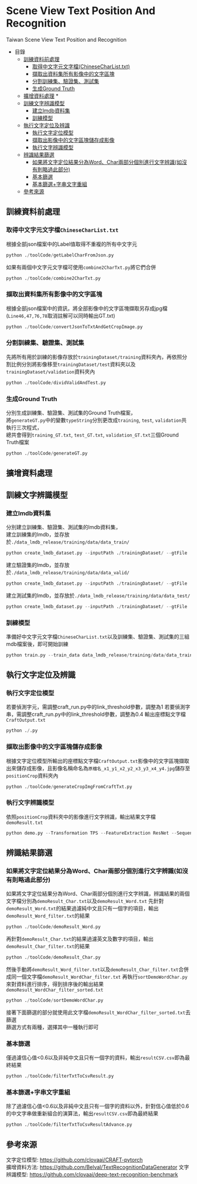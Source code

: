 # Scene View Text Position And Recognition
Taiwan Scene View Text Position and Recognition

* 目錄
  * [訓練資料前處理](https://github.com/sarah862024/SceneViewTextPositionAndRecognition#%E8%A8%93%E7%B7%B4%E8%B3%87%E6%96%99%E5%89%8D%E8%99%95%E7%90%86 "link")
    * [取得中文字元文字檔(ChineseCharList.txt)](https://github.com/sarah862024/SceneViewTextPositionAndRecognition#%E5%8F%96%E5%BE%97%E4%B8%AD%E6%96%87%E5%AD%97%E5%85%83%E6%96%87%E5%AD%97%E6%AA%94chinesecharlisttxt "link")
    * [擷取出資料集所有影像中的文字區塊](https://github.com/sarah862024/SceneViewTextPositionAndRecognition#%E6%93%B7%E5%8F%96%E5%87%BA%E8%B3%87%E6%96%99%E9%9B%86%E6%89%80%E6%9C%89%E5%BD%B1%E5%83%8F%E4%B8%AD%E7%9A%84%E6%96%87%E5%AD%97%E5%8D%80%E5%A1%8A "link")
    * [分割訓練集、驗證集、測試集](https://github.com/sarah862024/SceneViewTextPositionAndRecognition#%E5%88%86%E5%89%B2%E8%A8%93%E7%B7%B4%E9%9B%86%E9%A9%97%E8%AD%89%E9%9B%86%E6%B8%AC%E8%A9%A6%E9%9B%86 "link")
    * [生成Ground Truth](https://github.com/sarah862024/SceneViewTextPositionAndRecognition#%E7%94%9F%E6%88%90ground-truth "link")
  * [擴增資料處理](https://github.com/sarah862024/SceneViewTextPositionAndRecognition#%E6%93%B4%E5%A2%9E%E8%B3%87%E6%96%99%E8%99%95%E7%90%86 "link")
    * 
  * [訓練文字辨識模型](https://github.com/sarah862024/SceneViewTextPositionAndRecognition#%E8%A8%93%E7%B7%B4%E6%96%87%E5%AD%97%E8%BE%A8%E8%AD%98%E6%A8%A1%E5%9E%8B "link")
    * [建立lmdb資料集](https://github.com/sarah862024/SceneViewTextPositionAndRecognition#%E5%BB%BA%E7%AB%8Blmdb%E8%B3%87%E6%96%99%E9%9B%86 "link")
    * [訓練模型](https://github.com/sarah862024/SceneViewTextPositionAndRecognition#%E8%A8%93%E7%B7%B4%E6%A8%A1%E5%9E%8B "link")
  * [執行文字定位及辨識](https://github.com/sarah862024/SceneViewTextPositionAndRecognition#%E5%9F%B7%E8%A1%8C%E6%96%87%E5%AD%97%E5%AE%9A%E4%BD%8D%E5%8F%8A%E8%BE%A8%E8%AD%98 "link")
    * [執行文字定位模型](https://github.com/sarah862024/SceneViewTextPositionAndRecognition#%E5%9F%B7%E8%A1%8C%E6%96%87%E5%AD%97%E5%AE%9A%E4%BD%8D%E6%A8%A1%E5%9E%8B "link")
    * [擷取出影像中的文字區塊儲存成影像](https://github.com/sarah862024/SceneViewTextPositionAndRecognition#%E6%93%B7%E5%8F%96%E5%87%BA%E5%BD%B1%E5%83%8F%E4%B8%AD%E7%9A%84%E6%96%87%E5%AD%97%E5%8D%80%E5%A1%8A%E5%84%B2%E5%AD%98%E6%88%90%E5%BD%B1%E5%83%8F "link")
    * [執行文字辨識模型](https://github.com/sarah862024/SceneViewTextPositionAndRecognition#%E5%9F%B7%E8%A1%8C%E6%96%87%E5%AD%97%E8%BE%A8%E8%AD%98%E6%A8%A1%E5%9E%8B "link")
  * [辨識結果篩選](https://github.com/sarah862024/SceneViewTextPositionAndRecognition#%E8%BE%A8%E8%AD%98%E7%B5%90%E6%9E%9C%E7%AF%A9%E9%81%B8 "link")
    * [如果將文字定位結果分為Word、Char兩部分個別進行文字辨識(如沒有則略過此部分)](https://github.com/sarah862024/SceneViewTextPositionAndRecognition#%E5%A6%82%E6%9E%9C%E5%B0%87%E6%96%87%E5%AD%97%E5%AE%9A%E4%BD%8D%E7%B5%90%E6%9E%9C%E5%88%86%E7%82%BAwordchar%E5%85%A9%E9%83%A8%E5%88%86%E5%80%8B%E5%88%A5%E9%80%B2%E8%A1%8C%E6%96%87%E5%AD%97%E8%BE%A8%E8%AD%98%E5%A6%82%E6%B2%92%E6%9C%89%E5%89%87%E7%95%A5%E9%81%8E%E6%AD%A4%E9%83%A8%E5%88%86 "link")
    * [基本篩選](https://github.com/sarah862024/SceneViewTextPositionAndRecognition#%E5%9F%BA%E6%9C%AC%E7%AF%A9%E9%81%B8 "link")
    * [基本篩選+字串文字重組](https://github.com/sarah862024/SceneViewTextPositionAndRecognition#%E5%9F%BA%E6%9C%AC%E7%AF%A9%E9%81%B8%E5%AD%97%E4%B8%B2%E6%96%87%E5%AD%97%E9%87%8D%E7%B5%84 "link")
  * [參考來源](https://github.com/sarah862024/SceneViewTextPositionAndRecognition#%E5%8F%83%E8%80%83%E4%BE%86%E6%BA%90 "link")

## 訓練資料前處理
### 取得中文字元文字檔`ChineseCharList.txt`  
根據全部json檔案中的Label值取得不重複的所有中文字元  
```python
python ./toolCode/getLabelCharFromJson.py
```
如果有兩個中文字元文字檔可使用`combine2CharTxt.py`將它們合併
```python
python ./toolCode/combine2CharTxt.py
```
### 擷取出資料集所有影像中的文字區塊
根據全部json檔案中的資訊，將全部影像中的文字區塊擷取另存成jpg檔(`Line46,47,76,78`取消註解可以同時輸出GT.txt)
```python
python ./toolCode/convertJsonToTxtAndGetCropImage.py
```
### 分割訓練集、驗證集、測試集
先將所有用於訓練的影像存放於`trainingDataset/training`資料夾內，再依照分割比例分別將影像移至`trainingDataset/test`資料夾以及`trainingDataset/validation`資料夾內
```python
python ./toolCode/dividValidAndTest.py
```
### 生成Ground Truth
分別生成訓練集、驗證集、測試集的Ground Truth檔案，  
將`generateGT.py`中的變數`typeString`分別更改成`training`, `test`, `validation`共執行三次程式，  
總共會得到`training_GT.txt`, `test_GT.txt`, `validation_GT.txt`三個Ground Truth檔案
```python
python ./toolCode/generateGT.py
```
## 擴增資料處理


## 訓練文字辨識模型
### 建立lmdb資料集
分別建立訓練集、驗證集、測試集的lmdb資料集，  
建立訓練集的lmdb，並存放於`./data_lmdb_release/training/data/data_train/`
```python
python create_lmdb_dataset.py --inputPath ./trainingDataset/ --gtFile ./trainingDataset/training_GT.txt --outputPath ./data_lmdb_release/training/data/data_train/
```
建立驗證集的lmdb，並存放於`./data_lmdb_release/training/data/data_valid/`
```python
python create_lmdb_dataset.py --inputPath ./trainingDataset/ --gtFile ./trainingDataset/validation_GT.txt --outputPath ./data_lmdb_release/training/data/data_valid/
```
建立測試集的lmdb，並存放於`./data_lmdb_release/training/data/data_test/`
```python
python create_lmdb_dataset.py --inputPath ./trainingDataset/ --gtFile ./trainingDataset/test_GT.txt --outputPath ./data_lmdb_release/training/data/data_test/
```
### 訓練模型
準備好中文字元文字檔`ChineseCharList.txt`以及訓練集、驗證集、測試集的三組mdb檔案後，即可開始訓練
```python
python train.py --train_data data_lmdb_release/training/data/data_train --valid_data data_lmdb_release/training/data/data_valid --Transformation TPS --FeatureExtraction ResNet --SequenceModeling BiLSTM --Prediction Attn --data_filtering_off
```
## 執行文字定位及辨識
### 執行文字定位模型
若要偵測字元，需調整craft_run.py中的link_threshold參數，調整為1
若要偵測字串，需調整craft_run.py中的link_threshold參數，調整為0.4
輸出座標點文字檔`CraftOutput.txt`
```python
python ./.py
```
### 擷取出影像中的文字區塊儲存成影像
根據文字定位模型所輸出的座標點文字檔`CraftOutput.txt`影像中的文字區塊擷取出來儲存成影像，且影像名稱命名為`原檔名_x1_y1_x2_y2_x3_y3_x4_y4.jpg`儲存至`positionCrop`資料夾內
```python
python ./toolCode/generateCropImgFromCraftTxt.py
```
### 執行文字辨識模型
依照`positionCrop`資料夾中的影像進行文字辨識，輸出結果文字檔`demoResult.txt`
```python
python demo.py --Transformation TPS --FeatureExtraction ResNet --SequenceModeling BiLSTM --Prediction Attn --image_folder ./positionCrop --saved_model ./saved_models/TPS-ResNet-BiLSTM-Attn-Seed1111/best_accuracy.pth
```
## 辨識結果篩選
### 如果將文字定位結果分為Word、Char兩部分個別進行文字辨識(如沒有則略過此部分)
如果將文字定位結果分為Word、Char兩部分個別進行文字辨識，辨識結果的兩個文字檔分別為`demoResult_Char.txt`以及`demoResult_Word.txt`
先針對`demoResult_Word.txt`的結果過濾純中文且只有一個字的項目，輸出`demoResult_Word_filter.txt`的結果
```python
python ./toolCode/demoResult_Word.py
```
再針對`demoResult_Char.txt`的結果過濾英文及數字的項目，輸出`demoResult_Char_filter.txt`的結果
```python
python ./toolCode/demoResult_Char.py
```
然後手動將`demoResult_Word_filter.txt`以及`demoResult_Char_filter.txt`合併成同一個文字檔`demoResult_WordChar_filter.txt`
再執行`sortDemoWordChar.py`來對資料進行排序，得到排序後的輸出結果`demoResult_WordChar_filter_sorted.txt`
```python
python ./toolCode/sortDemoWordChar.py
```
接著下面篩選的部分就使用此文字檔`demoResult_WordChar_filter_sorted.txt`去篩選  
篩選方式有兩種，選擇其中一種執行即可
### 基本篩選
僅過濾信心值<0.6以及非純中文且只有一個字的資料，輸出`resultCSV.csv`即為最終結果
```python
python ./toolCode/filterTxtToCsvResult.py
```
### 基本篩選+字串文字重組
除了過濾信心值<0.6以及非純中文且只有一個字的資料以外，針對信心值低於0.6的中文字串做重新組合的演算法，輸出`resultCSV.csv`即為最終結果
```python
python ./toolCode/filterTxtToCsvResultAdvance.py
```
## 參考來源
文字定位模型:
https://github.com/clovaai/CRAFT-pytorch  
擴增資料方法:
https://github.com/Belval/TextRecognitionDataGenerator
文字辨識模型:
https://github.com/clovaai/deep-text-recognition-benchmark
